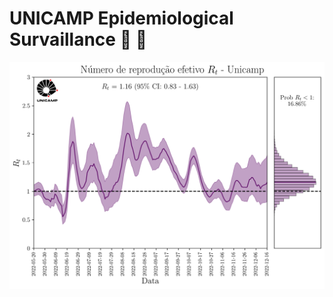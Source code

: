 # UNICAMP Epidemiological Survaillance :space_invader: :microscope:

<img title="R_t" alt="Numero de reprodução efetivo da COVID-19 na Unicamp." src="Rt_calculus_unicamp.png" width="600"/>
